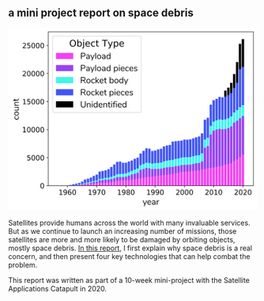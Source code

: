 ## a mini project report on space debris
![space debris](./images/tracked_objects_in_orbit.png)

Satellites provide humans across the world with many invaluable services. But as we continue to launch an increasing number of missions, those satellites are more and more likely to be damaged by orbiting objects, mostly space debris. [In this report](https://raw.githubusercontent.com/amanda-matthes/amanda-matthes.github.io/master/docs/Amanda_Matthes-Combatting_Space_Debris_with_Autonomous_Systems.pdf.pdf), I first explain why space debris is a real concern, and then present four key technologies that can help combat the problem.

This report was written as part of a 10-week mini-project with the Satellite Applications Catapult in 2020.